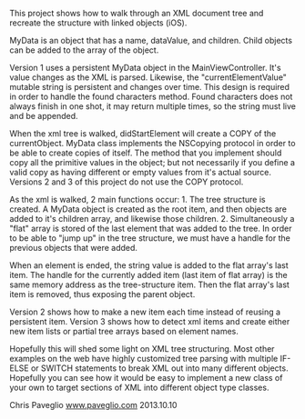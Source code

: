 This project shows how to walk through an XML document tree and recreate the structure with linked objects (iOS).

MyData is an object that has a name, dataValue, and children. Child objects can be added to the array of the object.

Version 1 uses a persistent MyData object in the MainViewController. It's value changes as the XML is parsed. Likewise, the "currentElementValue" mutable string is persistent and changes over time. This design is required in order to handle the found characters method. Found characters does not always finish in one shot, it may return multiple times, so the string must live and be appended.

When the xml tree is walked, didStartElement will create a COPY of the currentObject. MyData class implements the NSCopying protocol in order to be able to create copies of itself. The method that you implement should copy all the primitive values in the object; but not necessarily if you define a valid copy as having different or empty values from it's actual source. Versions 2 and 3 of this project do not use the COPY protocol.

As the xml is walked, 2 main functions occur:
	1. The tree structure is created. A MyData object is created as the root item, and then objects are added to it's children array, and likewise those children.
	2. Simultaneously a "flat" array is stored of the last element that was added to the tree. In order to be able to "jump up" in the tree structure, we must have a handle for the previous objects that were added.
	
When an element is ended, the string value is added to the flat array's last item. The handle for the currently added item (last item of flat array) is the same memory address as the tree-structure item. Then the flat array's last item is removed, thus exposing the parent object.

Version 2 shows how to make a new item each time instead of reusing a persistent item.
Version 3 shows how to detect xml items and create either new item lists or partial tree arrays based on element names.

Hopefully this will shed some light on XML tree structuring. Most other examples on the web have highly customized tree parsing with multiple IF-ELSE or SWITCH statements to break XML out into many different objects. Hopefully you can see how it would be easy to implement a new class of your own to target sections of XML into different object type classes.

Chris Paveglio
www.paveglio.com
2013.10.10

